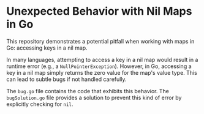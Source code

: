 # Unexpected Behavior with Nil Maps in Go

This repository demonstrates a potential pitfall when working with maps in Go: accessing keys in a nil map.

In many languages, attempting to access a key in a nil map would result in a runtime error (e.g., a `NullPointerException`).  However, in Go, accessing a key in a nil map simply returns the zero value for the map's value type. This can lead to subtle bugs if not handled carefully.

The `bug.go` file contains the code that exhibits this behavior. The `bugSolution.go` file provides a solution to prevent this kind of error by explicitly checking for `nil`. 